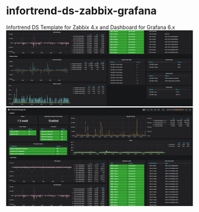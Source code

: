 # infortrend-ds-zabbix-grafana
Infortrend  DS Template for Zabbix 4.x and Dashboard for Grafana 6.x
![Alt text](Grafana1.png?raw=true "Grafana 6.x")
![Alt text](Grafana2.png?raw=true "Grafana 6.x")
